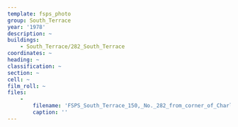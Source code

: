 ```yaml
---
template: fsps_photo
group: South_Terrace
year: '1978'
description: ~
buildings:
    - South_Terrace/282_South_Terrace
coordinates: ~
heading: ~
classification: ~
section: ~
cell: ~
film_roll: ~
files:
    -
        filename: 'FSPS_South_Terrace_150,_No._282_from_corner_of_Charles_Street,_17-8-D_1978.png'
        caption: ''
---
```

